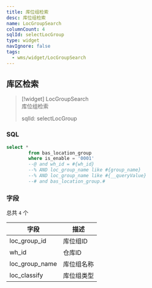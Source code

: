 ```yaml
---
title: 库位组检索
desc: 库位组检索
name: LocGroupSearch
columnCount: 4
sqlId: selectLocGroup
type: widget
navIgnore: false
tags:
  - wms/widget/LocGroupSearch
---
```


## 库区检索
>[!widget] LocGroupSearch  
> 库位组检索  
> 
> sqlId: selectLocGroup
  
### SQL
```sql
select *
        from bas_location_group
        where is_enable = '0001'
        --@ and wh_id = #{wh_id}
        --% AND loc_group_name like #{group_name}
        --% AND loc_group_name like #{__queryValue}
        --# and bas_location_group.#
```

### 字段
总共 `4` 个

| 字段  | 描述  |
| --- | --- |
| loc_group_id | 库位组ID |
| wh_id | 仓库ID |
| loc_group_name | 库位组名称 |
| loc_classify | 库位组类型 |

